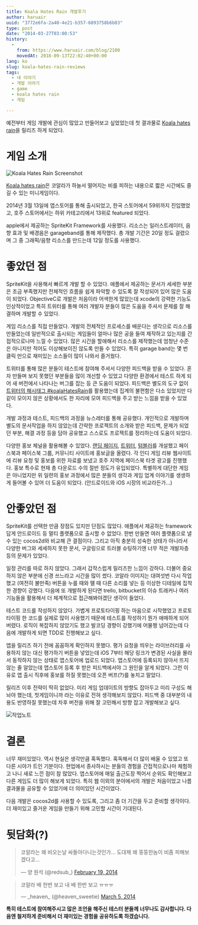 ```yaml
---
title: Koala Hates Rain 개발후기
author: haruair
uuid: "3772e6fa-2a40-4e21-b357-6893758b6b03"
type: post
date: "2014-03-27T03:00:53"
history:
  - 
    from: https://www.haruair.com/blog/2100
    movedAt: 2018-09-13T22:02:40+00:00
lang: ko
slug: koala-hates-rain-reviews
tags:
  - 내 이야기
  - 개발 이야기
  - game
  - koala hates rain
  - 게임

---
```

예전부터 게임 개발에 관심이 많았고 만들어보고 싶었었는데 첫 결과물로 [Koala hates rain][1]을 릴리즈 하게 되었다.

# 게임 소개

<img src="https://live.staticflickr.com/7099/13430562365_630b1c794b_o.png?w=660&#038;ssl=1" alt="Koala Hates Rain Screenshot" class="alignright" />

[Koala hates rain][1]은 코알라가 하늘서 떨어지는 비를 피하는 내용으로 짧은 시간에도 즐길 수 있는 미니게임이다.

2014년 3월 13일에 앱스토어를 통해 출시되었고, 한국 스토어에서 59위까지 진입했었고, 호주 스토어에서는 하위 카테고리에서 13위로 featured 되었다.

apple에서 제공하는 SpriteKit Framework를 사용했다. 리소스는 일러스트레이터, 음향 효과 및 배경음은 garageband를 통해 제작했다. 총 개발 기간은 20일 정도 걸렸으며 그 중 그래픽/음향 리소스를 만드는데 12일 정도를 사용했다.

# 좋았던 점

SpriteKit을 사용해서 빠르게 개발 할 수 있었다. 애플에서 제공하는 문서가 세세한 부분은 조금 부족했지만 전체적인 흐름을 쉽게 파악할 수 있도록 잘 작성되어 있어 많은 도움이 되었다. ObjectiveC로 개발은 처음이라 어색한게 많았는데 xcode의 강력한 기능도 인상적이었고 특히 트위터를 통해 여러 개발자 분들이 많은 도움을 주셔서 문제를 잘 해결하며 개발할 수 있었다.

게임 리소스를 직접 만들었다. 개발의 전체적인 프로세스를 배운다는 생각으로 리소스를 만들었는데 일반적으로 출시되는 게임들이 얼마나 많은 공을 들여 제작하고 있는지를 간접적으로나마 느낄 수 있었다. 많은 시간을 할애해서 리소스를 제작했는데 엄청난 수준은 아니지만 적어도 이상해보이진 않도록 만들 수 있었다. 특히 garage band는 몇 번 클릭 만으로 재미있는 소스들이 많이 나와서 즐거웠다.

트위터를 통해 많은 분들이 테스트에 참여해 주셔서 다양한 피드백을 받을 수 있었다. 혼자 만들며 보지 못했던 부분들을 많이 개선할 수 있었고 다양한 환경에서 테스트 하게 되어 새 버전에서 나타나는 버그를 잡는 등 큰 도움이 되었다. 피드백은 별도의 도구 없이 [트위터의 해시태그 #koalaHatesRain][2]를 활용했는데 집계의 불편함은 다소 있었지만 다같이 모이지 않은 상황에서도 한 자리에 모여 피드백을 주고 받는 느낌을 받을 수 있었다.

개발 과정과 테스트, 피드백의 과정을 뉴스레터를 통해 공유했다. 개인적으로 개발하며 별도의 문서작업을 하지 않았는데 간략한 프로젝트의 소개와 받은 피드백, 문제가 되었던 부분, 해결 과정 등을 담아 공유했고 스스로도 프로젝트를 정리하는데 도움이 되었다.

다양한 홍보 체널을 활용해볼 수 있었다. [랜딩 페이지][3], [트위터][4], [텀블러][5]를 개설했고 페이스북과 페이스북 그룹, 커뮤니티 사이트에 홍보글을 올렸다. 각 인디 게임 리뷰 웹사이트에 리뷰 요청 및 홍보를 위한 자료를 보냈고 호주 지역에 페이스북 타겟 광고를 진행했다. 홍보 특수로 현재 총 다운로드 수의 절반 정도가 유입되었다. 특별하게 대단한 게임은 아니었지만 위 일련의 홍보 과정에서 많은 분들의 생각과 게임 업계 이야기를 생생하게 들어볼 수 있어 더 도움이 되었다. (안드로이드와 iOS 시장의 비교라든가…)

# 안좋았던 점

SpriteKit를 선택한 만큼 장점도 있지만 단점도 많았다. 애플에서 제공하는 framework 답게 안드로이드 등 멀티 플랫폼으로 출시할 수 없었다. 한번 만들면 여러 플랫폼으로 낼 수 있는 cocos2d와 비교해 큰 결점이다. 그리고 아직 충분히 성숙한 상태가 아니라서 다양한 버그와 세세하지 못한 문서, 구글링으로 트러블 슈팅하기엔 너무 적은 개발자층 등의 문제가 있었다.

일정 관리를 따로 하지 않았다. 그래서 갑작스럽게 릴리즈한 느낌이 강하다. 더불어 중요하지 않은 부분에 신경 쓰느라고 시간을 많이 썼다. 코알라 이미지는 대여섯번 다시 작업했고 (여전히 불만족) 버튼을 누를 때와 땔 때 다른 소리를 넣는 등 이상한 디테일에 집착한 경향이 강했다. 다음에 또 개발하게 된다면 trello, bitbucket의 이슈 트래커나 여러 기능들을 활용해서 더 체계적으로 접근해봐야겠단 생각이 들었다.

테스트 코드를 작성하지 않았다. 가볍게 프로토타이핑 하는 마음으로 시작했었고 프로토타이핑 한 코드를 실제로 많이 사용했기 때문에 테스트를 작성하기 뭔가 애매하게 되어 버렸다. 로직이 복잡하지 않았기도 했고 발코딩 경향이 강했기에 어물쩡 넘어갔는데 다음에 개발하게 되면 TDD로 진행해보고 싶다.

앱을 릴리즈 하기 전에 꼼꼼하게 확인하지 못했다. 평가 요청을 띄우는 라이브러리를 사용하지 않는 대신 평가하기 버튼을 넣었는데 iOS 7부터 해당 링크가 변경된 사실을 몰라서 동작하지 않는 상태로 앱스토어에 업로드 되었다. 앱스토어에 등록되지 않아서 뜨지 않는 줄 알았는데 앱스토어 등록 후 받은 피드백에서야 그 원인을 알게 되었다. 그런 이유로 앱 출시 직후에 홍보를 하질 못했는데 오픈 버프(?)를 놓치고 말았다.

릴리즈 이후 전략이 딱히 없었다. 미리 게임 업데이트의 방향도 잡아두고 미리 구성도 해놔야 했는데, 첫게임이니까 라는 이유로 전혀 생각해보지 않았다. 피드백 중 대부분의 내용도 반영하질 못했는데 차후 버전을 위해 잘 고민해서 방향 잡고 개발해보고 싶다.

<img src="https://live.staticflickr.com/2823/13431123395_326d352594_o.jpg?w=660&#038;ssl=1" alt="작업노트" />

# 결론

너무 재미있었다. 역시 현실은 생각만큼 혹독했다. 혹독해서 더 많이 배울 수 있었고 또 다른 시야가 트인 기분이다. 현업에서 종사하시는 분들의 경험을 간접적으로나마 체험하고 나니 새로 느낀 점이 참 많았다. 앱스토어에 매일 출근도장 찍어서 순위도 확인해보고 다른 게임도 더 많이 해보게 되었다. 특히 웹 이외의 분야에서의 개발은 처음이었고 나름 결과물을 공유할 수 있었기에 더 의미있던 시간이었다.

다음 개발은 cocos2d를 사용할 수 있도록, 그리고 좀 더 기간을 두고 준비할 생각이다. 더 재미있고 즐거운 게임을 만들기 위해 고민할 시간이 기대된다.

# 뒷담화(?)

<blockquote class="twitter-tweet" lang="en">
  <p>
    코알라는 왜 비오는날 싸돌아다니는것인가… 도대체 왜 뚱뚱한놈이 비좀 피해보겠다고&#8230;
  </p>
  
  <p>
    &mdash; 양 원석 (@redsub_) <a href="https://twitter.com/redsub_/statuses/435991141461151744">February 19, 2014</a>
  </p>
</blockquote>



<blockquote class="twitter-tweet" lang="en">
  <p>
    코알라 배 한번 보고 내 배 한번 보고 ㅠㅠㅠ
  </p>
  
  <p>
    &mdash; _heaven_ (@heaven_sweetie) <a href="https://twitter.com/heaven_sweetie/statuses/441195638236008448">March 5, 2014</a>
  </p>
</blockquote>



**특히 테스트에 참여해주시고 많은 조언을 해주신 테스터 분들께 너무나도 감사합니다. 다음엔 철저하게 준비해서 더 재미있는 경험을 공유하도록 하겠습니다.**

 [1]: https://itunes.apple.com/app/id824136867
 [2]: https://twitter.com/search?q=%23koalahatesrain
 [3]: http://koalahatesrain.com
 [4]: http://twitter.com/koalahatesrain
 [5]: http://koalahatesrain.tumblr.com